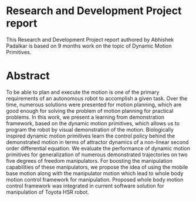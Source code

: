 # Research and Development Project report 

This Research and Development Project report authored by Abhishek Padalkar is based on 9 months work on the topic of Dynamic Motion Primitives.

# Abstract 

To be able to plan and execute the motion is one of the primary requirements of an autonomous robot to accomplish a given task. Over the time, numerous solutions were presented for motion planning, which are good enough for solving the problem of motion planning for practical problems. In this work, we present a learning from demonstration framework, based on the dynamic motion primitives, which allows us to program the robot by visual demonstration of the motion. Biologically inspired dynamic motion primitives learn the control policy behind the demonstrated motion in terms of attractor dynamics of a non-linear second order differential equation. We evaluate the performance of dynamic motion primitives for generalization of numerous demonstrated trajectories on two five degrees of freedom manipulators. For boosting the manipulation capabilities of these manipulators, we propose the idea of using the mobile base motion along with the manipulator motion which lead to whole body motion control framework for manipulation. Proposed whole body motion control framework was integrated in current software solution for manipulation of Toyota HSR robot.
